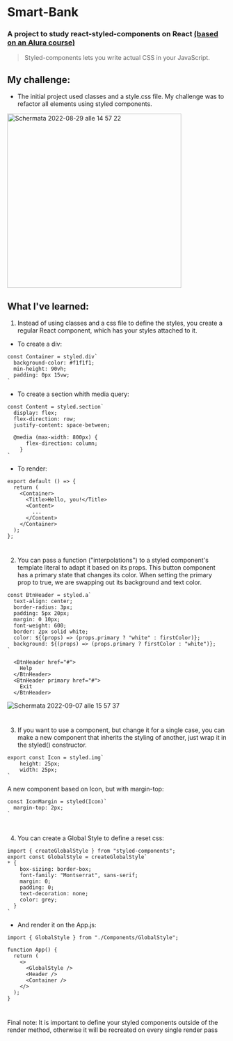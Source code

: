 # Smart-Bank

### A project to study react-styled-components on React [(based on an Alura course)](https://cursos.alura.com.br/course/react-styled-components)

> Styled-components lets you write actual CSS in your JavaScript. 

## My challenge:
- The initial project used classes and a style.css file. My challenge was to refactor all elements using styled components.

<img width="400" alt="Schermata 2022-08-29 alle 14 57 22" src="https://user-images.githubusercontent.com/104517812/188903891-fa5314e0-25d1-46f9-8cb6-601b82e42f11.png">

## What I've learned:
1. Instead of using classes and a css file to define the styles, you create a regular React component, which has your styles attached to it.
- To create a div:
```
const Container = styled.div`
  background-color: #f1f1f1;
  min-height: 90vh;
  padding: 0px 15vw;
`
```
- To create a section whith media query:
```
const Content = styled.section`
  display: flex;
  flex-direction: row;
  justify-content: space-between;

  @media (max-width: 800px) {
      flex-direction: column;
    }
`
```
- To render:
```
export default () => {
  return (
    <Container>
      <Title>Hello, you!</Title>
      <Content>
        ...
      </Content>
    </Container>
  );
};
```
#

2. You can pass a function ("interpolations") to a styled component's template literal to adapt it based on its props. This button component has a primary state that changes its color.  When setting the primary prop to true, we are swapping out its background and text color.
```
const BtnHeader = styled.a`
  text-align: center;
  border-radius: 3px;
  padding: 5px 20px;
  margin: 0 10px;
  font-weight: 600;
  border: 2px solid white;
  color: ${(props) => (props.primary ? "white" : firstColor)};
  background: ${(props) => (props.primary ? firstColor : "white")};
`
```

```
  <BtnHeader href="#">
    Help
  </BtnHeader>
  <BtnHeader primary href="#">
    Exit
  </BtnHeader>
```
![Schermata 2022-09-07 alle 15 57 37](https://user-images.githubusercontent.com/104517812/188896868-3b7f66bc-6391-47d5-a633-22da2402c2dc.png)

#

3. If you want to use a component, but change it for a single case, you can make a new component that inherits the styling of another, just wrap it in the styled() constructor. 

```
export const Icon = styled.img`
    height: 25px;
    width: 25px;
`
```
A new component based on Icon, but with margin-top:
```
const IconMargin = styled(Icon)`
  margin-top: 2px;
`
```

#

4. You can create a Global Style to define a reset css:
```
import { createGlobalStyle } from "styled-components";
export const GlobalStyle = createGlobalStyle`
* {
    box-sizing: border-box;
    font-family: "Montserrat", sans-serif;
    margin: 0;
    padding: 0;
    text-decoration: none;
    color: grey;
  }
`
```
- And render it on the App.js:
```
import { GlobalStyle } from "./Components/GlobalStyle";

function App() {
  return (
    <>
      <GlobalStyle />
      <Header />
      <Container />
    </>
  );
}
```

#

Final note: It is important to define your styled components outside of the render method, otherwise it will be recreated on every single render pass
